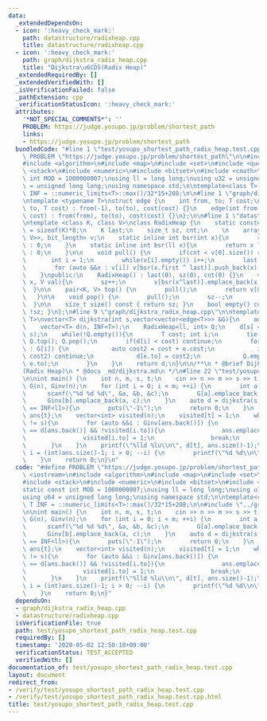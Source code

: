 ```yaml
---
data:
  _extendedDependsOn:
  - icon: ':heavy_check_mark:'
    path: datastructure/radixheap.cpp
    title: datastructure/radixheap.cpp
  - icon: ':heavy_check_mark:'
    path: graph/dijkstra_radix_heap.cpp
    title: "Dijkstra\u6CD5(Radix Heap)"
  _extendedRequiredBy: []
  _extendedVerifiedWith: []
  _isVerificationFailed: false
  _pathExtension: cpp
  _verificationStatusIcon: ':heavy_check_mark:'
  attributes:
    '*NOT_SPECIAL_COMMENTS*': ''
    PROBLEM: https://judge.yosupo.jp/problem/shortest_path
    links:
    - https://judge.yosupo.jp/problem/shortest_path
  bundledCode: "#line 1 \"test/yosupo_shortest_path_radix_heap.test.cpp\"\n#define\
    \ PROBLEM \"https://judge.yosupo.jp/problem/shortest_path\"\n\n#include <iostream>\n\
    #include <algorithm>\n#include <map>\n#include <set>\n#include <queue>\n#include\
    \ <stack>\n#include <numeric>\n#include <bitset>\n#include <cmath>\n\nstatic const\
    \ int MOD = 1000000007;\nusing ll = long long;\nusing u32 = unsigned;\nusing u64\
    \ = unsigned long long;\nusing namespace std;\n\ntemplate<class T> constexpr T\
    \ INF = ::numeric_limits<T>::max()/32*15+208;\n\n#line 1 \"graph/dijkstra_radix_heap.cpp\"\
    \ntemplate <typename T>\nstruct edge {\n    int from, to; T cost;\n    edge(int\
    \ to, T cost) : from(-1), to(to), cost(cost) {}\n    edge(int from, int to, T\
    \ cost) : from(from), to(to), cost(cost) {}\n};\n\n#line 1 \"datastructure/radixheap.cpp\"\
    \ntemplate <class K, class V>\nclass RadixHeap {\n    static constexpr int bit_length\
    \ = sizeof(K)*8;\n    K last;\n    size_t sz, cnt;\n    \n    array<vector<pair<K,\
    \ V>>, bit_length> v;\n    static inline int bsr(int x){\n        return x ? bit_length-__builtin_clz(x)\
    \ : 0;\n    }\n    static inline int bsr(ll x){\n        return x ? bit_length-__builtin_clzll(x)\
    \ : 0;\n    }\n\n    void pull() {\n        if(cnt < v[0].size()) return;;\n \
    \       int i = 1;\n        while(v[i].empty()) i++;\n        last = min_element(v[i].begin(),v[i].end())->first;\n\
    \        for (auto &&x : v[i]) v[bsr(x.first ^ last)].push_back(x);\n        v[i].clear();\n\
    \    }\npublic:\n    RadixHeap() : last(0), sz(0), cnt(0) {}\n    void emplace(K\
    \ x, V val){\n        sz++;\n        v[bsr(x^last)].emplace_back(x, val);\n  \
    \  }\n\n    pair<K, V> top() {\n        pull();\n        return v[0][cnt];\n \
    \   }\n\n    void pop() {\n        pull();\n        sz--;\n        cnt++;\n  \
    \  }\n\n    size_t size() const { return sz; }\n    bool empty() const { return\
    \ !sz; }\n};\n#line 9 \"graph/dijkstra_radix_heap.cpp\"\n\ntemplate <typename\
    \ T>\nvector<T> dijkstra(int s,vector<vector<edge<T>>> &G){\n    auto n = G.size();\n\
    \    vector<T> d(n, INF<T>);\n    RadixHeap<ll, int> Q;\n    d[s] = 0;\n    Q.emplace(0,\
    \ s);\n    while(!Q.empty()){\n        T cost; int i;\n        tie(cost, i) =\
    \ Q.top(); Q.pop();\n        if(d[i] < cost) continue;\n        for (auto &&e\
    \ : G[i]) {\n            auto cost2 = cost + e.cost;\n            if(d[e.to] <=\
    \ cost2) continue;\n            d[e.to] = cost2;\n            Q.emplace(d[e.to],\
    \ e.to);\n        }\n    }\n    return d;\n}\n\n/**\n * @brief Dijkstra\u6CD5\
    (Radix Heap)\n * @docs _md/dijkstra.md\n */\n#line 22 \"test/yosupo_shortest_path_radix_heap.test.cpp\"\
    \n\nint main() {\n    int n, m, s, t;\n    cin >> n >> m >> s >> t;\n    vector<vector<edge<ll>>>\
    \ G(n), Ginv(n);\n    for (int i = 0; i < m; ++i) {\n        int a, b, c;\n  \
    \      scanf(\"%d %d %d\", &a, &b, &c);\n        G[a].emplace_back(b, c);\n  \
    \      Ginv[b].emplace_back(a, c);\n    }\n    auto d = dijkstra(s, G);\n    if(d[t]\
    \ == INF<ll>){\n        puts(\"-1\");\n        return 0;\n    }\n    vector<int>\
    \ ans{t};\n    vector<int> visited(n);\n    visited[t] = 1;\n    while(ans.back()\
    \ != s){\n        for (auto &&i : Ginv[ans.back()]) {\n            if(d[i.to]+i.cost\
    \ == d[ans.back()] && !visited[i.to]){\n                ans.emplace_back(i.to);\n\
    \                visited[i.to] = 1;\n                break;\n            }\n \
    \       }\n    }\n    printf(\"%lld %lu\\n\", d[t], ans.size()-1);\n    for (int\
    \ i = (int)ans.size()-1; i > 0; --i) {\n        printf(\"%d %d\\n\", ans[i], ans[i-1]);\n\
    \    }\n    return 0;\n}\n"
  code: "#define PROBLEM \"https://judge.yosupo.jp/problem/shortest_path\"\n\n#include\
    \ <iostream>\n#include <algorithm>\n#include <map>\n#include <set>\n#include <queue>\n\
    #include <stack>\n#include <numeric>\n#include <bitset>\n#include <cmath>\n\n\
    static const int MOD = 1000000007;\nusing ll = long long;\nusing u32 = unsigned;\n\
    using u64 = unsigned long long;\nusing namespace std;\n\ntemplate<class T> constexpr\
    \ T INF = ::numeric_limits<T>::max()/32*15+208;\n\n#include \"../graph/dijkstra_radix_heap.cpp\"\
    \n\nint main() {\n    int n, m, s, t;\n    cin >> n >> m >> s >> t;\n    vector<vector<edge<ll>>>\
    \ G(n), Ginv(n);\n    for (int i = 0; i < m; ++i) {\n        int a, b, c;\n  \
    \      scanf(\"%d %d %d\", &a, &b, &c);\n        G[a].emplace_back(b, c);\n  \
    \      Ginv[b].emplace_back(a, c);\n    }\n    auto d = dijkstra(s, G);\n    if(d[t]\
    \ == INF<ll>){\n        puts(\"-1\");\n        return 0;\n    }\n    vector<int>\
    \ ans{t};\n    vector<int> visited(n);\n    visited[t] = 1;\n    while(ans.back()\
    \ != s){\n        for (auto &&i : Ginv[ans.back()]) {\n            if(d[i.to]+i.cost\
    \ == d[ans.back()] && !visited[i.to]){\n                ans.emplace_back(i.to);\n\
    \                visited[i.to] = 1;\n                break;\n            }\n \
    \       }\n    }\n    printf(\"%lld %lu\\n\", d[t], ans.size()-1);\n    for (int\
    \ i = (int)ans.size()-1; i > 0; --i) {\n        printf(\"%d %d\\n\", ans[i], ans[i-1]);\n\
    \    }\n    return 0;\n}"
  dependsOn:
  - graph/dijkstra_radix_heap.cpp
  - datastructure/radixheap.cpp
  isVerificationFile: true
  path: test/yosupo_shortest_path_radix_heap.test.cpp
  requiredBy: []
  timestamp: '2020-05-02 12:50:18+09:00'
  verificationStatus: TEST_ACCEPTED
  verifiedWith: []
documentation_of: test/yosupo_shortest_path_radix_heap.test.cpp
layout: document
redirect_from:
- /verify/test/yosupo_shortest_path_radix_heap.test.cpp
- /verify/test/yosupo_shortest_path_radix_heap.test.cpp.html
title: test/yosupo_shortest_path_radix_heap.test.cpp
---
```

